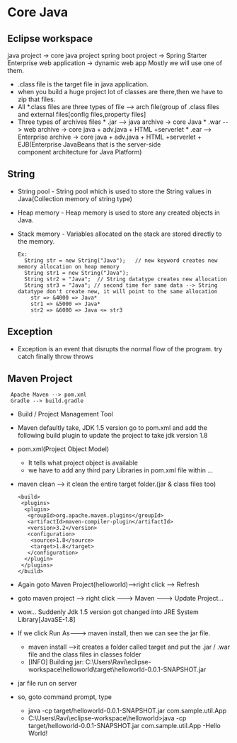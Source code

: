 # Core Java
 ## Eclipse workspace
   java project -> core java project
   spring boot project -> Spring Starter
   Enterprise web application -> dynamic web app
  Mostly we will use one of them.
 * .class file is the  target file in java application.
 * when you build a huge project lot of classes are there,then we have to zip that files.
 * All *.class files are three types of file --> arch file(group of .class files and external files[config files,property files]
 * Three types of archives files 
       * .jar --> java archive -> core Java 
       * .war --> web archive -> core java + adv.java + HTML +serverlet
       * .ear --> Enterprise archive ->  core java + adv.java + HTML +serverlet + EJB(Enterprise JavaBeans that is the server-side  
                                                                                         component architecture for Java Platform)
 
 ## String
 * String pool - String pool which is used to store the String values in Java(Collection memory of string type)
 * Heap memory -  Heap memory is used to store any created objects in Java. 
 * Stack memory - Variables allocated on the stack are stored directly to the memory.
            
       Ex:
         String str = new String("Java");   // new keyword creates new memory allocation on heap memory
         String str1 = new String("Java");
         String str2 = "Java";  // String datatype creates new allocation
         String str3 = "Java"; // second time for same data --> String datatype don't create new, it will point to the same allocation 
           str => &4000 => Java*   
           str1 => &5000 => Java*
           str2 => &6000 => Java <= str3
 ## Exception
   * Exception is an event that disrupts the normal flow of the program.
   try
   catch
   finally
   throw
   throws

 ## Maven Project  
     Apache Maven --> pom.xml
     Gradle --> build.gradle 
  * Build / Project Management Tool
  
  * Maven defaultly take, JDK 1.5 version go to pom.xml and add the following build plugin to update the project to take jdk version 1.8
  * pom.xml(Project Object Model)
      - It tells what project object is available
      - we have to add any third pary Libraries in pom.xml file within <dependency>...</dependency>
  * maven clean --> it clean the entire target folder.(jar & class files too)

        <build>
         <plugins>
          <plugin>
           <groupId>org.apache.maven.plugins</groupId>
           <artifactId>maven-compiler-plugin</artifactId>
           <version>3.2</version>
           <configuration>
            <source>1.8</source>
            <target>1.8</target>
           </configuration>
          </plugin>
         </plugins>
        </build>
     
  * Again goto Maven Project(helloworld)-->right click --> Refresh   
  * goto maven project --> right click ---> Maven ---> Update Project...
  * wow... Suddenly Jdk 1.5 version got changed into JRE System Library[JavaSE-1.8]
  * If we click Run As---> maven install, then we can see the jar file.
      - maven install -->it creates a folder called target and put the .jar / .war file and the class files in classes folder
      - [INFO] Building jar: C:\Users\Ravi\eclipse-workspace\helloworld\target\helloworld-0.0.1-SNAPSHOT.jar
  * jar file run on server
  * so, goto command prompt, type 
      * java -cp target/helloworld-0.0.1-SNAPSHOT.jar com.sample.util.App
      * C:\Users\Ravi\eclipse-workspace\helloworld>java -cp target/helloworld-0.0.1-SNAPSHOT.jar com.sample.util.App
         -Hello World!
      
     
  
